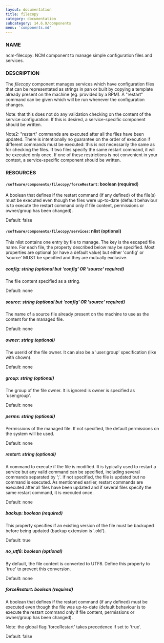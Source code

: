 ```yaml
---
layout: documentation
title: filecopy
category: documentation
subcategory: 14.6.0/components
menu: 'components.md'
---
```

### NAME

ncm-filecopy: NCM component to manage simple configuration files and services.

### DESCRIPTION

The _filecopy_ component manages services which have
configuration files that can be representated as strings in pan or built by copying
a template already present on the machine (eg. provided by a RPM).  A "restart"
command can be given which will be run whenever the configuration
changes.  

Note: that this does not do any validation checking on the content of
the service configuration.  If this is desired, a service-specific
component should be written.

Note2: "restart" commands are executed after all the files have been updated. There is intentionally no
guarantee on the order of execution if different commands must be executed: this is not necessarily the same
as for checking the files. If two files specify the same restart command, it will be executed only once. If
one of these restrictions is not convenient in your context, a service-specific
component should be written.

### RESOURCES

#### `/software/components/filecopy/forceRestart`: boolean (required)

A boolean that defines if the restart command (if any defined) of the file(s) 
must be executed even though the files were up-to-date (default behaviour is to execute the
restart command only if file content, permissions or owner/group has been changed).

Default: false

#### `/software/components/filecopy/services`: nlist (optional)

This nlist contains one entry by file to manage. The key is the escaped file name. For each file, the
property described below may be specified. Most properties are optional (or have a default value) but either
'config' or 'source' MUST be specified and they are mutually exclusive.

##### config: string (optional but 'config' OR 'source' required)

The file content specified as a string.

Default: none

##### source: string (optional but 'config' OR 'source' required)

The name of a source file already present on the machine to use as the content for the managed file.

Default: none

##### owner: string (optional)

The userid of the file owner. It can also be a 'user:group' specification (like with chown).

Default: none

##### group: string (optional)

The group of the file owner. It is ignored is owner is specified as 'user:group'.

Default: none

##### perms: string (optional)

Permissions of the managed file. If not specified, the default permissions on the system will be used.

Default: none

##### restart: string (optional)

A command to execute if the file is modified. It is typically used to restart a service but any valid
command can be specified, including several commands separated by ';'. If not specified, the file is
updated but no command is executed. As mentionned earlier, restart commands are executed after all files
have been updated and if several files specify the same restart command, it is executed once.

Default: none

##### backup: boolean (required)

This property specifies if an existing version of the file must be backuped before being updated (backup
extension is '.old').

Default: true

##### no\_utf8: boolean (optional)

By default, the file content is converted to UTF8. Define this property to 'true' to prevent this
conversion.

Default: none

##### forceRestart: boolean (required)

A boolean that defines if the restart command (if any defined) 
must be executed even though the file was up-to-date (default behaviour is to execute the
restart command only if file content, permissions or owner/group has been changed).

Note: the global flag 'forceRestart' takes precedence if set to 'true'.

Default: false
